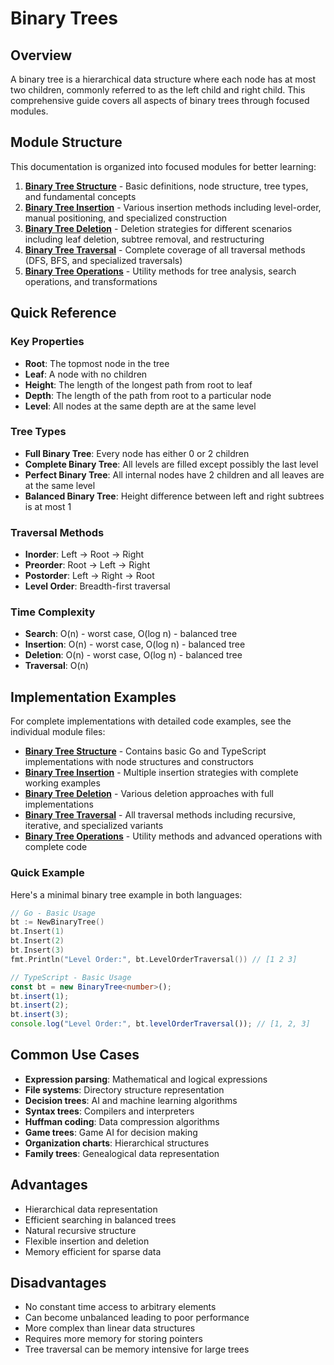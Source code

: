 # Binary Trees

## Overview

A binary tree is a hierarchical data structure where each node has at most two children, commonly referred to as the left child and right child. This comprehensive guide covers all aspects of binary trees through focused modules.

## Module Structure

This documentation is organized into focused modules for better learning:

1. **[Binary Tree Structure](binary_tree_structure.md)** - Basic definitions, node structure, tree types, and fundamental concepts
2. **[Binary Tree Insertion](binary_tree_insertion.md)** - Various insertion methods including level-order, manual positioning, and specialized construction
3. **[Binary Tree Deletion](binary_tree_deletion.md)** - Deletion strategies for different scenarios including leaf deletion, subtree removal, and restructuring
4. **[Binary Tree Traversal](binary_tree_traversal.md)** - Complete coverage of all traversal methods (DFS, BFS, and specialized traversals)
5. **[Binary Tree Operations](binary_tree_operations.md)** - Utility methods for tree analysis, search operations, and transformations

## Quick Reference

### Key Properties
- **Root**: The topmost node in the tree
- **Leaf**: A node with no children  
- **Height**: The length of the longest path from root to leaf
- **Depth**: The length of the path from root to a particular node
- **Level**: All nodes at the same depth are at the same level

### Tree Types
- **Full Binary Tree**: Every node has either 0 or 2 children
- **Complete Binary Tree**: All levels are filled except possibly the last level
- **Perfect Binary Tree**: All internal nodes have 2 children and all leaves are at the same level
- **Balanced Binary Tree**: Height difference between left and right subtrees is at most 1

### Traversal Methods
- **Inorder**: Left → Root → Right
- **Preorder**: Root → Left → Right  
- **Postorder**: Left → Right → Root
- **Level Order**: Breadth-first traversal

### Time Complexity
- **Search**: O(n) - worst case, O(log n) - balanced tree
- **Insertion**: O(n) - worst case, O(log n) - balanced tree  
- **Deletion**: O(n) - worst case, O(log n) - balanced tree
- **Traversal**: O(n)

## Implementation Examples

For complete implementations with detailed code examples, see the individual module files:

- **[Binary Tree Structure](binary_tree_structure.md)** - Contains basic Go and TypeScript implementations with node structures and constructors
- **[Binary Tree Insertion](binary_tree_insertion.md)** - Multiple insertion strategies with complete working examples  
- **[Binary Tree Deletion](binary_tree_deletion.md)** - Various deletion approaches with full implementations
- **[Binary Tree Traversal](binary_tree_traversal.md)** - All traversal methods including recursive, iterative, and specialized variants
- **[Binary Tree Operations](binary_tree_operations.md)** - Utility methods and advanced operations with complete code

### Quick Example

Here's a minimal binary tree example in both languages:

```go
// Go - Basic Usage
bt := NewBinaryTree()
bt.Insert(1)
bt.Insert(2) 
bt.Insert(3)
fmt.Println("Level Order:", bt.LevelOrderTraversal()) // [1 2 3]
```

```typescript
// TypeScript - Basic Usage  
const bt = new BinaryTree<number>();
bt.insert(1);
bt.insert(2);
bt.insert(3);
console.log("Level Order:", bt.levelOrderTraversal()); // [1, 2, 3]
```

## Common Use Cases

- **Expression parsing**: Mathematical and logical expressions
- **File systems**: Directory structure representation
- **Decision trees**: AI and machine learning algorithms
- **Syntax trees**: Compilers and interpreters
- **Huffman coding**: Data compression algorithms
- **Game trees**: Game AI for decision making
- **Organization charts**: Hierarchical structures
- **Family trees**: Genealogical data representation

## Advantages

- Hierarchical data representation
- Efficient searching in balanced trees
- Natural recursive structure
- Flexible insertion and deletion
- Memory efficient for sparse data

## Disadvantages

- No constant time access to arbitrary elements
- Can become unbalanced leading to poor performance
- More complex than linear data structures
- Requires more memory for storing pointers
- Tree traversal can be memory intensive for large trees